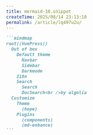 ```yaml
---
title: mermaid-10.snippet
createTime: 2025/08/14 23:13:18
permalink: /article/lq497u2u/
---
```

````md
```mindmap
root((VuePress))
  Out of box
    Default theme
      Navbar
      Sidebar
      Darkmode
    I18n
    Search
      Search
      DocSearch<br />by algolia
  Customize
    Theme
      (hope)
    Plugins
      (components)
      (md-enhance)
```
````
